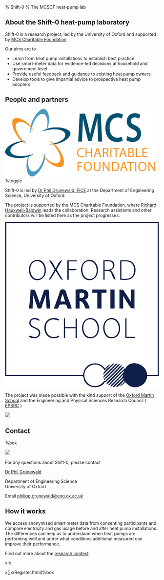 % Shift-0
% The MCSCF heat-pump lab


About the Shift-0 heat-pump laboratory
----------------------------------

Shift-0 is a research project, led by the University of Oxford and supported by [MCS Charitable Foundation](https://www.mcscharitablefoundation.org)

Our aims are to

- Learn from heat pump installations to establish best practice
- Use smart-meter data for evidence-led decisions at household and government level
- Provide useful feedback and guidance to existing heat pump owners
- Develop tools to give impartial advice to prospective heat pump adopters


People and partners
-------------------

![](mcscf.png)%toggle

Shift-0 is led by [Dr Phil Grunewald, FICE](https://www.oriel.ox.ac.uk/people/dr-phil-grunewald) at the Department of Engineering Science, University of Oxford.

The project is supported by the MCS Charitable Foundation, where
[Richard Hauxwell-Baldwin](https://www.linkedin.com/in/richard-hauxwell-baldwin-a9240858/)
 leads the collaboration.
Research assistants and other contributors will be listed here as the project progresses.

![](oms.svg)

The project was made possible with the kind support of the 
[Oxford Martin School](https://www.oxfordmartin.ox.ac.uk/)
and the Engineering and Physical Sciences Research Council ( [EPSRC](https://www.ukri.org/councils/epsrc) )

![]($img/epsrc.png)


Contact
-------

[](About/People/Phil.html)%box

![]($About/People/Phil.jpg)

For any questions about Shift-0, please contact

[Dr Phil Grünewald](https://www.oriel.ox.ac.uk/people/dr-phil-grunewald)


Department of Engineering Science<br>University of Oxford

Email 
[philipp.grunewald@eng.ox.ac.uk](mailto:philipp.grunewald@eng.ox.ac.uk)

How it works
------------

We access anonymised smart meter data from consenting participants and compare electricity and gas usage before and after heat pump installations. The differences can help us to understand when heat pumps are performing well and under what conditions additional measured can improve their performance.

Find out more about the [research context](about.php)

x!x[](shift0.svg)

x[]x(Register.html)%box



<script>
function validateEmail() {
  const re = /^(([^<>()[\]\\.,;:\s@\"]+(\.[^<>()[\]\\.,;:\s@\"]+)*)|(\".+\"))@((\[[0-9]{1,3}\.[0-9]{1,3}\.[0-9]{1,3}\.[0-9]{1,3}\])|(([a-zA-Z\-0-9]+\.)+[a-zA-Z]{2,}))$/;
  const email = document.getElementById('email').value;
  if (!re.test(email)) { 
    document.getElementById('error').innerHTML = 'Please make sure your email is valid'; 
  } else {
    window.location.href = "./sendValidationEmail.php?email=" + email;
    // document.getElementById('error').innerHTML = 'The system is not live yet.'; 
  }
}
</script>
